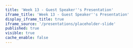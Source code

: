 ```yaml
---
title: 'Week 13 - Guest Speaker''s Presentation'
iframe_title: 'Week 13 - Guest Speaker''s Presentation'
display_iframe_title: true
iframe_source: '/presentations/placeholder-slide'
published: true
visible: true
cache_enable: false
---
```

